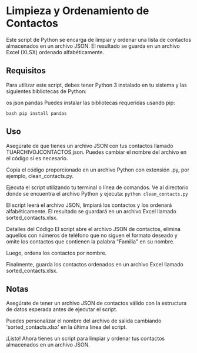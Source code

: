 # Limpieza y Ordenamiento de Contactos

Este script de Python se encarga de limpiar y ordenar una lista de contactos almacenados en un archivo JSON. El resultado se guarda en un archivo Excel (XLSX) ordenado alfabéticamente.

## Requisitos

Para utilizar este script, debes tener Python 3 instalado en tu sistema y las siguientes bibliotecas de Python:

os
json
pandas
Puedes instalar las bibliotecas requeridas usando pip:

```bash pip install pandas```

## Uso

Asegúrate de que tienes un archivo JSON con tus contactos llamado TUARCHIVOJCONTACTOS.json. Puedes cambiar el nombre del archivo en el código si es necesario.

Copia el código proporcionado en un archivo Python con extensión .py, por ejemplo, clean_contacts.py.

Ejecuta el script utilizando tu terminal o línea de comandos. Ve al directorio donde se encuentra el archivo Python y ejecuta:
```python clean_contacts.py```

El script leerá el archivo JSON, limpiará los contactos y los ordenará alfabéticamente.
El resultado se guardará en un archivo Excel llamado sorted_contacts.xlsx.

Detalles del Código
El script abre el archivo JSON de contactos, elimina aquellos con números de teléfono que no siguen el formato deseado y omite los contactos que contienen la palabra "Familia" en su nombre.

Luego, ordena los contactos por nombre.

Finalmente, guarda los contactos ordenados en un archivo Excel llamado sorted_contacts.xlsx.

## Notas

Asegúrate de tener un archivo JSON de contactos válido con la estructura de datos esperada antes de ejecutar el script.

Puedes personalizar el nombre del archivo de salida cambiando 'sorted_contacts.xlsx' en la última línea del script.

¡Listo! Ahora tienes un script para limpiar y ordenar tus contactos almacenados en un archivo JSON.
